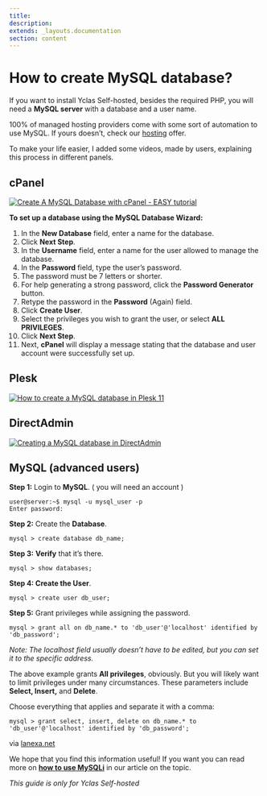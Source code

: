 ```yaml
---
title:
description:
extends: _layouts.documentation
section: content
---
```


# How to create MySQL database?


If you want to install Yclas Self-hosted, besides the required PHP, you will need a  **MySQL server**  with a database and a user name.

100% of managed hosting providers come with some sort of automation to use MySQL. If yours doesn’t, check our  [hosting](https://yclas.com/self-hosted.html)  offer.

To make your life easier, I added some videos, made by users, explaining this process in different panels.

## cPanel

[![Create A MySQL Database with cPanel - EASY tutorial](https://img.youtube.com/vi/YbIn--iNmKE/0.jpg)](https://www.youtube.com/watch?v=YbIn--iNmKE)

  
**To set up a database using the MySQL Database Wizard:**

1.  In the  **New Database**  field, enter a name for the database.
2.  Click  **Next Step**.
3.  In the  **Username**  field, enter a name for the user allowed to manage the database.
4.  In the  **Password**  field, type the user’s password.
5.  The password must be 7 letters or shorter.
6.  For help generating a strong password, click the  **Password Generator**  button.
7.  Retype the password in the  **Password**  (Again) field.
8.  Click  **Create User**.
9.  Select the privileges you wish to grant the user, or select  **ALL PRIVILEGES**.
10.  Click  **Next Step**.
11.  Next,  **cPanel**  will display a message stating that the database and user account were successfully set up.

## Plesk

[![How to create a MySQL database in Plesk 11](https://img.youtube.com/vi/ZTEc5epNvI0/0.jpg)](https://www.youtube.com/watch?v=ZTEc5epNvI0)

  

## DirectAdmin

[![Creating a MySQL database in DirectAdmin](https://img.youtube.com/vi/7QGVQau-gCI/0.jpg)](https://www.youtube.com/watch?v=7QGVQau-gCI)

  


## MySQL (advanced users)

**Step 1:**  Login to **MySQL**.  ( you will need an account )

```
user@server:~$ mysql -u mysql_user -p
Enter password:

```

**Step 2:**  Create the  **Database**.

```
mysql > create database db_name;

```

**Step 3:**  **Verify**  that it’s there.

```
mysql > show databases;

```

**Step 4: Create the User**.

```
mysql > create user db_user;

```

**Step 5:**  Grant privileges while assigning the password.

```
mysql > grant all on db_name.* to 'db_user'@'localhost' identified by 'db_password';

```

*Note: The  _localhost_  field usually doesn’t have to be edited, but you can set it to the specific address.*

The above example grants  **All privileges**, obviously. But you will likely want to limit privileges under many circumstances. These parameters include  **Select, Insert,**  and  **Delete**.

Choose everything that applies and separate it with a comma:

```
mysql > grant select, insert, delete on db_name.* to 'db_user'@'localhost' identified by 'db_password';

```

via  [lanexa.net](http://www.lanexa.net/2011/08/create-a-mysql-database-username-password-and-permissions-from-the-command-line/)

We hope that you find this information useful! If you want you can read more on **[how to use MySQLi](/docs/useful-artciles-how-to-use-mysqli)** in our article on the topic.


*This guide is only for Yclas Self-hosted*
